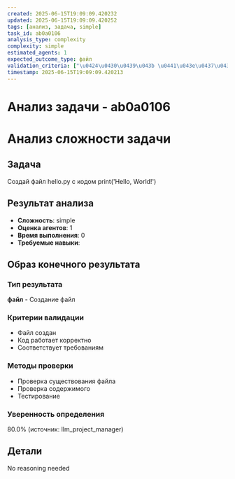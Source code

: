 ```yaml
---
created: 2025-06-15T19:09:09.420232
updated: 2025-06-15T19:09:09.420252
tags: [анализ, задача, simple]
task_id: ab0a0106
analysis_type: complexity
complexity: simple
estimated_agents: 1
expected_outcome_type: файл
validation_criteria: ["\u0424\u0430\u0439\u043b \u0441\u043e\u0437\u0434\u0430\u043d", "\u041a\u043e\u0434 \u0440\u0430\u0431\u043e\u0442\u0430\u0435\u0442 \u043a\u043e\u0440\u0440\u0435\u043a\u0442\u043d\u043e", "\u0421\u043e\u043e\u0442\u0432\u0435\u0442\u0441\u0442\u0432\u0443\u0435\u0442 \u0442\u0440\u0435\u0431\u043e\u0432\u0430\u043d\u0438\u044f\u043c"]
timestamp: 2025-06-15T19:09:09.420213
---
```


# Анализ задачи - ab0a0106

# Анализ сложности задачи

## Задача
Создай файл hello.py с кодом print('Hello, World!')

## Результат анализа
- **Сложность**: simple
- **Оценка агентов**: 1
- **Время выполнения**: 0
- **Требуемые навыки**: 

## Образ конечного результата

### Тип результата
**файл** - Создание файл

### Критерии валидации
- Файл создан
- Код работает корректно
- Соответствует требованиям

### Методы проверки
- Проверка существования файла
- Проверка содержимого
- Тестирование

### Уверенность определения
80.0% (источник: llm_project_manager)


## Детали
No reasoning needed
